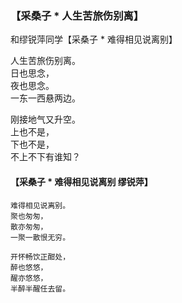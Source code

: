 ### 【采桑子 * 人生苦旅伤别离】

和缪锐萍同学【采桑子 * 难得相见说离别】

人生苦旅伤别离。  
日也思念，  
夜也思念。  
一东一西悬两边。

刚接地气又升空。  
上也不是，  
下也不是，  
不上不下有谁知？

#### 【采桑子 * 难得相见说离别 缪锐萍】
~~~
难得相见说离别。  
聚也匆匆，  
散亦匆匆，  
一聚一散恨无穷。

开怀畅饮正酣处，  
醉也悠悠，  
醒亦悠悠，  
半醉半醒任去留。
~~~
